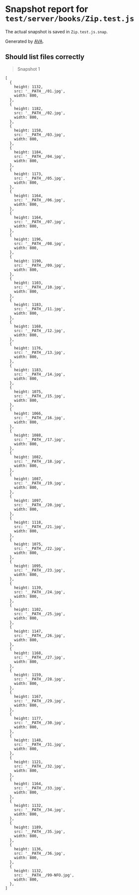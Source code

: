# Snapshot report for `test/server/books/Zip.test.js`

The actual snapshot is saved in `Zip.test.js.snap`.

Generated by [AVA](https://avajs.dev).

## Should list files correctly

> Snapshot 1

    [
      {
        height: 1132,
        src: '__PATH__/01.jpg',
        width: 800,
      },
      {
        height: 1182,
        src: '__PATH__/02.jpg',
        width: 800,
      },
      {
        height: 1158,
        src: '__PATH__/03.jpg',
        width: 800,
      },
      {
        height: 1184,
        src: '__PATH__/04.jpg',
        width: 800,
      },
      {
        height: 1173,
        src: '__PATH__/05.jpg',
        width: 800,
      },
      {
        height: 1164,
        src: '__PATH__/06.jpg',
        width: 800,
      },
      {
        height: 1164,
        src: '__PATH__/07.jpg',
        width: 800,
      },
      {
        height: 1196,
        src: '__PATH__/08.jpg',
        width: 800,
      },
      {
        height: 1190,
        src: '__PATH__/09.jpg',
        width: 800,
      },
      {
        height: 1103,
        src: '__PATH__/10.jpg',
        width: 800,
      },
      {
        height: 1183,
        src: '__PATH__/11.jpg',
        width: 800,
      },
      {
        height: 1168,
        src: '__PATH__/12.jpg',
        width: 800,
      },
      {
        height: 1176,
        src: '__PATH__/13.jpg',
        width: 800,
      },
      {
        height: 1183,
        src: '__PATH__/14.jpg',
        width: 800,
      },
      {
        height: 1075,
        src: '__PATH__/15.jpg',
        width: 800,
      },
      {
        height: 1066,
        src: '__PATH__/16.jpg',
        width: 800,
      },
      {
        height: 1088,
        src: '__PATH__/17.jpg',
        width: 800,
      },
      {
        height: 1082,
        src: '__PATH__/18.jpg',
        width: 800,
      },
      {
        height: 1087,
        src: '__PATH__/19.jpg',
        width: 800,
      },
      {
        height: 1097,
        src: '__PATH__/20.jpg',
        width: 800,
      },
      {
        height: 1118,
        src: '__PATH__/21.jpg',
        width: 800,
      },
      {
        height: 1075,
        src: '__PATH__/22.jpg',
        width: 800,
      },
      {
        height: 1095,
        src: '__PATH__/23.jpg',
        width: 800,
      },
      {
        height: 1139,
        src: '__PATH__/24.jpg',
        width: 800,
      },
      {
        height: 1102,
        src: '__PATH__/25.jpg',
        width: 800,
      },
      {
        height: 1147,
        src: '__PATH__/26.jpg',
        width: 800,
      },
      {
        height: 1168,
        src: '__PATH__/27.jpg',
        width: 800,
      },
      {
        height: 1159,
        src: '__PATH__/28.jpg',
        width: 800,
      },
      {
        height: 1167,
        src: '__PATH__/29.jpg',
        width: 800,
      },
      {
        height: 1177,
        src: '__PATH__/30.jpg',
        width: 800,
      },
      {
        height: 1148,
        src: '__PATH__/31.jpg',
        width: 800,
      },
      {
        height: 1121,
        src: '__PATH__/32.jpg',
        width: 800,
      },
      {
        height: 1164,
        src: '__PATH__/33.jpg',
        width: 800,
      },
      {
        height: 1132,
        src: '__PATH__/34.jpg',
        width: 800,
      },
      {
        height: 1189,
        src: '__PATH__/35.jpg',
        width: 800,
      },
      {
        height: 1136,
        src: '__PATH__/36.jpg',
        width: 800,
      },
      {
        height: 1132,
        src: '__PATH__/99-NFO.jpg',
        width: 800,
      },
    ]
